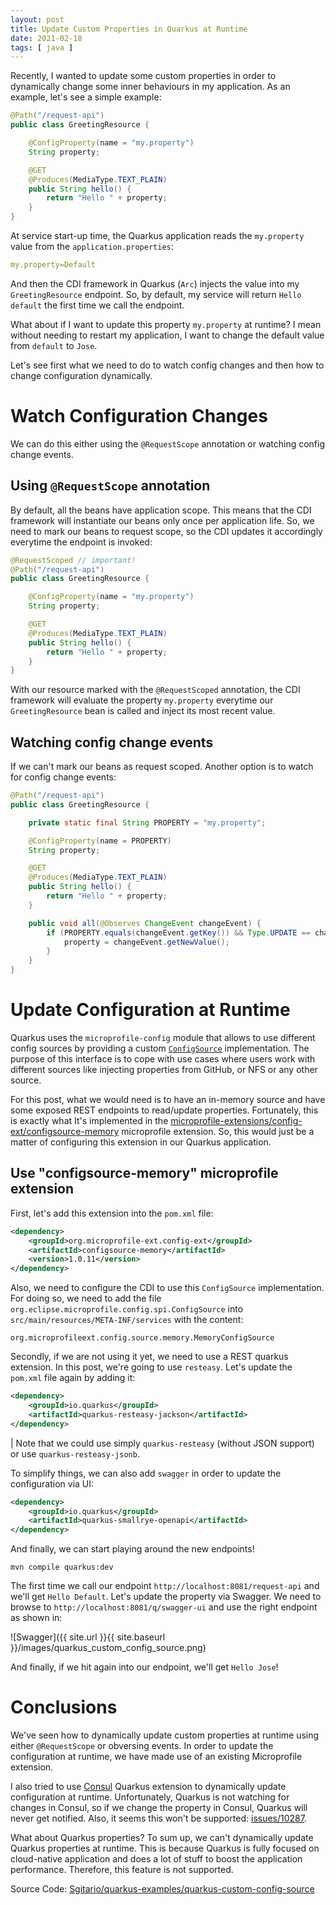 ```yaml
---
layout: post
title: Update Custom Properties in Quarkus at Runtime
date: 2021-02-18
tags: [ java ]
---
```


Recently, I wanted to update some custom properties in order to dynamically change some inner behaviours in my application. As an example, let's see a simple example:

```java
@Path("/request-api")
public class GreetingResource {

    @ConfigProperty(name = "my.property")
    String property;

    @GET
    @Produces(MediaType.TEXT_PLAIN)
    public String hello() {
        return "Hello " + property;
    }
}
```

At service start-up time, the Quarkus application reads the `my.property` value from the `application.properties`:

```yaml
my.property=Default
```

And then the CDI framework in Quarkus (`Arc`) injects the value into my `GreetingResource` endpoint. So, by default, my service will return `Hello default` the first time we call the endpoint.

What about if I want to update this property `my.property` at runtime? I mean without needing to restart my application, I want to change the default value from `default` to `Jose`. 

Let's see first what we need to do to watch config changes and then how to change configuration dynamically.

# Watch Configuration Changes

We can do this either using the `@RequestScope` annotation or watching config change events. 

## Using `@RequestScope` annotation

By default, all the beans have application scope. This means that the CDI framework will instantiate our beans only once per application life. So, we need to mark our beans to request scope, so the CDI updates it accordingly everytime the endpoint is invoked:

```java
@RequestScoped // important!
@Path("/request-api")
public class GreetingResource {

    @ConfigProperty(name = "my.property")
    String property;

    @GET
    @Produces(MediaType.TEXT_PLAIN)
    public String hello() {
        return "Hello " + property;
    }
}
```

With our resource marked with the `@RequestScoped` annotation, the CDI framework will evaluate the property `my.property` everytime our `GreetingResource` bean is called and inject its most recent value.

## Watching config change events

If we can't mark our beans as request scoped. Another option is to watch for config change events:

```java
@Path("/request-api")
public class GreetingResource {

    private static final String PROPERTY = "my.property";

    @ConfigProperty(name = PROPERTY)
    String property;

    @GET
    @Produces(MediaType.TEXT_PLAIN)
    public String hello() {
        return "Hello " + property;
    }

    public void all(@Observes ChangeEvent changeEvent) {
        if (PROPERTY.equals(changeEvent.getKey()) && Type.UPDATE == changeEvent.getType()) {
            property = changeEvent.getNewValue();
        }
    }
}
```

# Update Configuration at Runtime

Quarkus uses the `microprofile-config` module that allows to use different config sources by providing a custom [`ConfigSource`](https://github.com/eclipse/microprofile-config/blob/master/api/src/main/java/org/eclipse/microprofile/config/spi/ConfigSource.java) implementation. The purpose of this interface is to cope with use cases where users work with different sources like injecting properties from GitHub, or NFS or any other source. 

For this post, what we would need is to have an in-memory source and have some exposed REST endpoints to read/update properties. Fortunately, this is exactly what It's implemented in the [microprofile-extensions/config-ext/configsource-memory](https://github.com/microprofile-extensions/config-ext/blob/master/configsource-memory) microprofile extension. So, this would just be a matter of configuring this extension in our Quarkus application.

## Use "configsource-memory" microprofile extension

First, let's add this extension into the `pom.xml` file:

```xml
<dependency>
    <groupId>org.microprofile-ext.config-ext</groupId>
    <artifactId>configsource-memory</artifactId>
    <version>1.0.11</version>
</dependency>
```

Also, we need to configure the CDI to use this `ConfigSource` implementation. For doing so, we need to add the file `org.eclipse.microprofile.config.spi.ConfigSource` into `src/main/resources/META-INF/services` with the content:

```
org.microprofileext.config.source.memory.MemoryConfigSource
```

Secondly, if we are not using it yet, we need to use a REST quarkus extension. In this post, we're going to use `resteasy`. Let's update the `pom.xml` file again by adding it:

```xml
<dependency>
    <groupId>io.quarkus</groupId>
    <artifactId>quarkus-resteasy-jackson</artifactId>
</dependency>
```

| Note that we could use simply `quarkus-resteasy` (without JSON support) or use `quarkus-resteasy-jsonb`. 

To simplify things, we can also add `swagger` in order to update the configuration via UI:

```xml
<dependency>
    <groupId>io.quarkus</groupId>
    <artifactId>quarkus-smallrye-openapi</artifactId>
</dependency>
```

And finally, we can start playing around the new endpoints!

```
mvn compile quarkus:dev
```

The first time we call our endpoint `http://localhost:8081/request-api` and we'll get `Hello Default`.
Let's update the property via Swagger. We need to browse to `http://localhost:8081/q/swagger-ui` and use the right endpoint as shown in:

![Swagger]({{ site.url }}{{ site.baseurl }}/images/quarkus_custom_config_source.png)

And finally, if we hit again into our endpoint, we'll get `Hello Jose`!

# Conclusions

We've seen how to dynamically update custom properties at runtime using either `@RequestScope` or obversing events. In order to update the configuration at runtime, we have made use of an existing Microprofile extension.

I also tried to use [Consul](https://quarkus.io/guides/consul-config) Quarkus extension to dynamically update configuration at runtime. Unfortunately, Quarkus is not watching for changes in Consul, so if we change the property in Consul, Quarkus will never get notified. Also, it seems this won't be supported: [issues/10287](https://github.com/quarkusio/quarkus/issues/10287).

What about Quarkus properties? To sum up, we can't dynamically update Quarkus properties at runtime. This is because Quarkus is fully focused on cloud-native application and does a lot of stuff to boost the application performance. Therefore, this feature is not supported.

Source Code: [Sgitario/quarkus-examples/quarkus-custom-config-source](https://github.com/Sgitario/quarkus-examples/tree/main/quarkus-custom-config-source)